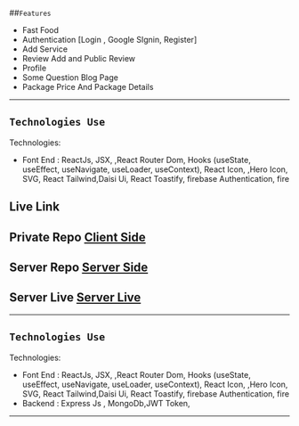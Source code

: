 
##`Features`
* Fast Food
*  Authentication [Login , Google SIgnin, Register]
*  Add Service
* Review Add and Public Review
* Profile
* Some  Question Blog Page
* Package Price And Package Details

***

## `Technologies Use`

Technologies:
  * Font End : 
  ReactJs, JSX, ,React Router Dom,  Hooks (useState, useEffect, useNavigate, useLoader, useContext), React Icon, ,Hero Icon, SVG, React Tailwind,Daisi Ui,  React Toastify, firebase Authentication, fire

## Live Link

## Private Repo [Client Side](https://github.com/Porgramming-Hero-web-course/b6a11-service-review-client-side-tanvirrifat1)
## Server Repo [Server Side](https://github.com/Porgramming-Hero-web-course/b6a11-service-review-server-side-tanvirrifat1)

## Server Live [Server Live](https://assignment-project-33308.web.app/)

***

## `Technologies Use`

Technologies:
  * Font End : 
  ReactJs, JSX, ,React Router Dom,  Hooks (useState, useEffect, useNavigate, useLoader, useContext), React Icon, ,Hero Icon, SVG, React Tailwind,Daisi Ui,  React Toastify, firebase Authentication, fire
* Backend :
    Express Js , MongoDb,JWT Token, 

***